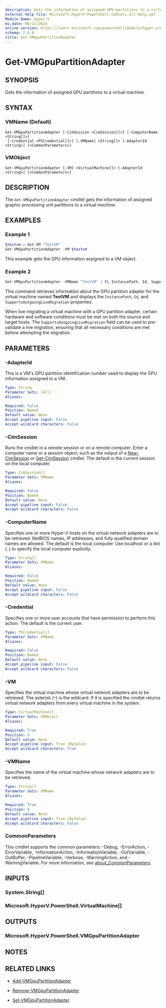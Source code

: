 ```yaml
---
description: Gets the information of assigned GPU partitions to a virtual machine.
external help file: Microsoft.HyperV.PowerShell.Cmdlets.dll-Help.xml
Module Name: Hyper-V
ms.date: 06/12/2024
online version: https://learn.microsoft.com/powershell/module/hyper-v/get-vmgpupartitionadapter?view=windowsserver2025-ps&wt.mc_id=ps-gethelp
schema: 2.0.0
title: Get-VMGpuPartitionAdapter
---
```


# Get-VMGpuPartitionAdapter

## SYNOPSIS
Gets the information of assigned GPU partitions to a virtual machine.

## SYNTAX

### VMName (Default)

```
Get-VMGpuPartitionAdapter [-CimSession <CimSession[]>] [-ComputerName <String[]>]
 [-Credential <PSCredential[]>] [-VMName] <String[]> [-AdapterId <String>] [<CommonParameters>]
```

### VMObject

```
Get-VMGpuPartitionAdapter [-VM] <VirtualMachine[]> [-AdapterId <String>] [<CommonParameters>]
```

## DESCRIPTION

The `Get-VMGpuPartitionAdapter` cmdlet gets the information of assigned graphic processing unit
partitions to a virtual machine.

## EXAMPLES

### Example 1

```powershell
$testvm = Get-VM "TestVM"
Get-VMGpuPartitionAdapter -VM $testvm
```

This example gets the GPU information assigned to a VM object.

### Example 2

```powershell
Get-VMGpuPartitionAdapter -VMName "TestVM" | FL InstancePath, Id, SupportsOutgoingLiveMigration
```

This command retrieves information about the GPU partition adapter for the virtual machine named
**TestVM** and displays the `InstancePath`, `Id`, and `SupportsOutgoingLiveMigration` properties.

When live migrating a virtual machine with a GPU partition adapter, certain hardware and software
conditions must be met on both the source and target hosts. The `SupportsOutgoingLiveMigration`
field can be used to pre-validate a live migration, ensuring that all necessary conditions are met
before attempting the migration.

## PARAMETERS

### -AdapterId

This is a VM's GPU partition identification number used to display the GPU information assigned to a
VM.

```yaml
Type: String
Parameter Sets: (All)
Aliases:

Required: False
Position: Named
Default value: None
Accept pipeline input: False
Accept wildcard characters: False
```

### -CimSession

Runs the cmdlet in a remote session or on a remote computer. Enter a computer name or a session
object, such as the output of a [New-CimSession](/powershell/module/cimcmdlets/new-cimsession)
or [Get-CimSession](/powershell/module/cimcmdlets/get-cimsession) cmdlet. The default is the
current session on the local computer.

```yaml
Type: CimSession[]
Parameter Sets: VMName
Aliases:

Required: False
Position: Named
Default value: None
Accept pipeline input: False
Accept wildcard characters: False
```

### -ComputerName

Specifies one or more Hyper-V hosts on the virtual network adapters are to be retrieved. NetBIOS
names, IP addresses, and fully qualified domain names are allowed. The default is the local
computer. Use localhost or a dot (`.`) to specify the local computer explicitly.

```yaml
Type: String[]
Parameter Sets: VMName
Aliases:

Required: False
Position: Named
Default value: None
Accept pipeline input: False
Accept wildcard characters: False
```

### -Credential

Specifies one or more user accounts that have permission to perform this action. The default is the
current user.

```yaml
Type: PSCredential[]
Parameter Sets: VMName
Aliases:

Required: False
Position: Named
Default value: None
Accept pipeline input: False
Accept wildcard characters: False
```

### -VM

Specifies the virtual machine whose virtual network adapters are to be retrieved. The asterisk (`*`)
is the wildcard. If it is specified the cmdlet returns virtual network adapters from every virtual
machine in the system.

```yaml
Type: VirtualMachine[]
Parameter Sets: VMObject
Aliases:

Required: True
Position: 0
Default value: None
Accept pipeline input: True (ByValue)
Accept wildcard characters: True
```

### -VMName

Specifies the name of the virtual machine whose network adapters are to be retrieved.

```yaml
Type: String[]
Parameter Sets: VMName
Aliases:

Required: True
Position: 0
Default value: None
Accept pipeline input: True (ByValue)
Accept wildcard characters: False
```

### CommonParameters

This cmdlet supports the common parameters: -Debug, -ErrorAction, -ErrorVariable,
-InformationAction, -InformationVariable, -OutVariable, -OutBuffer, -PipelineVariable, -Verbose,
-WarningAction, and -WarningVariable. For more information, see
[about_CommonParameters](/powershell/module/microsoft.powershell.core/about/about_commonparameters).

## INPUTS

### System.String[]

### Microsoft.HyperV.PowerShell.VirtualMachine[]

## OUTPUTS

### Microsoft.HyperV.PowerShell.VMGpuPartitionAdapter

## NOTES

## RELATED LINKS

- [Add-VMGpuPartitionAdapter](add-vmgpupartitionadapter.md)

- [Remove-VMGpuPartitionAdapter](remove-vmgpupartitionadapter.md)

- [Set-VMGpuPartitionAdapter](set-vmgpupartitionadapter.md)
